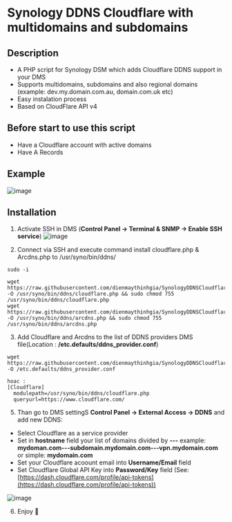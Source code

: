Synology DDNS Cloudflare with multidomains and subdomains
========================

Description
---------------
* A PHP script for Synology DSM which adds Cloudflare DDNS support in your DMS
* Supports multidomains, subdomains and also regional domains (example: dev.my.domain.com.au, domain.com.uk etc)
* Easy instalation process
* Based on CloudFlare API v4

Before start to use this script
---------------
* Have a Cloudflare account with active domains
* Have A Records

Example
---------------
![image](example1.png)

Installation
----------------
1. Activate SSH in DMS (__Control Panel -> Terminal & SNMP -> Enable SSH service__)
![image](example2.png)

2. Connect via SSH and execute command  install cloudflare.php & Arcdns.php to /usr/syno/bin/ddns/

```
sudo -i

wget https://raw.githubusercontent.com/dienmaythinhgia/SynologyDDNSCloudflareMultidomain/master/cloudflare.php -O /usr/syno/bin/ddns/cloudflare.php && sudo chmod 755 /usr/syno/bin/ddns/cloudflare.php
wget https://raw.githubusercontent.com/dienmaythinhgia/SynologyDDNSCloudflareMultidomain/master/arcdns.php -O /usr/syno/bin/ddns/arcdns.php && sudo chmod 755 /usr/syno/bin/ddns/arcdns.php
```

3. Add Cloudflare and Arcdns to the list of DDNS providers DMS file(Location : __/etc.defaults/ddns_provider.conf__)

```
wget https://raw.githubusercontent.com/dienmaythinhgia/SynologyDDNSCloudflareMultidomain/master/ddns_provider.conf -O /etc.defaults/ddns_provider.conf

hoac :
[Cloudflare]
  modulepath=/usr/syno/bin/ddns/cloudflare.php
  queryurl=https://www.cloudflare.com/
```

5. Than go to DMS settingS __Control Panel -> External Access -> DDNS__ and add new DDNS:

* Select Cloudflare as a service provider
* Set in __hostname__ field your list of domains divided by __---__ example: __mydoman.com---subdomain.mydomain.com---vpn.mydomain.com__ or simple: __mydomain.com__
* Set your Cloudflare acoount email into __Username/Email__ field
* Set Cloudflare Global API Key into __Password/Key__ field (See: [https://dash.cloudflare.com/profile/api-tokens](https://dash.cloudflare.com/profile/api-tokens))

![image](example3.png)

6. Enjoy 🍺
